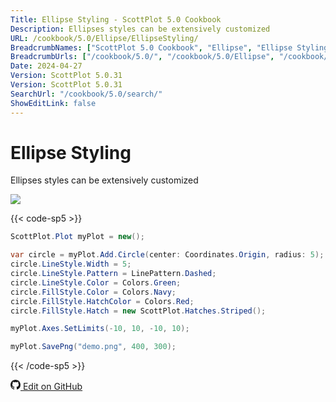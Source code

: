 ```yaml
---
Title: Ellipse Styling - ScottPlot 5.0 Cookbook
Description: Ellipses styles can be extensively customized
URL: /cookbook/5.0/Ellipse/EllipseStyling/
BreadcrumbNames: ["ScottPlot 5.0 Cookbook", "Ellipse", "Ellipse Styling"]
BreadcrumbUrls: ["/cookbook/5.0/", "/cookbook/5.0/Ellipse", "/cookbook/5.0/Ellipse/EllipseStyling"]
Date: 2024-04-27
Version: ScottPlot 5.0.31
Version: ScottPlot 5.0.31
SearchUrl: "/cookbook/5.0/search/"
ShowEditLink: false
---
```


# Ellipse Styling


Ellipses styles can be extensively customized

[![](/cookbook/5.0/images/EllipseStyling.png?240427161103)](/cookbook/5.0/images/EllipseStyling.png?240427161103)

{{< code-sp5 >}}

```cs
ScottPlot.Plot myPlot = new();

var circle = myPlot.Add.Circle(center: Coordinates.Origin, radius: 5);
circle.LineStyle.Width = 5;
circle.LineStyle.Pattern = LinePattern.Dashed;
circle.LineStyle.Color = Colors.Green;
circle.FillStyle.Color = Colors.Navy;
circle.FillStyle.HatchColor = Colors.Red;
circle.FillStyle.Hatch = new ScottPlot.Hatches.Striped();

myPlot.Axes.SetLimits(-10, 10, -10, 10);

myPlot.SavePng("demo.png", 400, 300);

```

{{< /code-sp5 >}}

<a href='https://github.com/ScottPlot/ScottPlot/blob/main/src/ScottPlot5/ScottPlot5%20Cookbook/Recipes/PlotTypes/Ellipse.cs'><svg xmlns="http://www.w3.org/2000/svg" width="16" height="16" fill="currentColor" class="mb-1 bi bi-github" viewBox="0 0 16 16">
  <path d="M8 0C3.58 0 0 3.58 0 8c0 3.54 2.29 6.53 5.47 7.59.4.07.55-.17.55-.38 0-.19-.01-.82-.01-1.49-2.01.37-2.53-.49-2.69-.94-.09-.23-.48-.94-.82-1.13-.28-.15-.68-.52-.01-.53.63-.01 1.08.58 1.23.82.72 1.21 1.87.87 2.33.66.07-.52.28-.87.51-1.07-1.78-.2-3.64-.89-3.64-3.95 0-.87.31-1.59.82-2.15-.08-.2-.36-1.02.08-2.12 0 0 .67-.21 2.2.82.64-.18 1.32-.27 2-.27s1.36.09 2 .27c1.53-1.04 2.2-.82 2.2-.82.44 1.1.16 1.92.08 2.12.51.56.82 1.27.82 2.15 0 3.07-1.87 3.75-3.65 3.95.29.25.54.73.54 1.48 0 1.07-.01 1.93-.01 2.2 0 .21.15.46.55.38A8.01 8.01 0 0 0 16 8c0-4.42-3.58-8-8-8"/>
</svg> Edit on GitHub</a>

